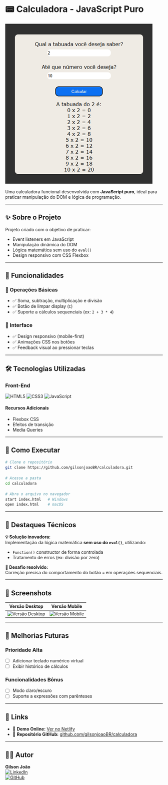 # 📟 Calculadora - JavaScript Puro

<img src="./imagens/tela.png" alt="Screenshot da Calculadora"><!-- Adicione um screenshot real -->

Uma calculadora funcional desenvolvida com **JavaScript puro**, ideal para praticar manipulação do DOM e lógica de programação.

---

## ✨ Sobre o Projeto

Projeto criado com o objetivo de praticar:

- Event listeners em JavaScript  
- Manipulação dinâmica do DOM  
- Lógica matemática sem uso do `eval()`  
- Design responsivo com CSS Flexbox  

---

## 🎯 Funcionalidades

### 🧮 Operações Básicas
- ✅ Soma, subtração, multiplicação e divisão  
- ✅ Botão de limpar display (`C`)  
- ✅ Suporte a cálculos sequenciais (ex: `2 + 3 * 4`)  

### 🎨 Interface
- ✅ Design responsivo (mobile-first)  
- ✅ Animações CSS nos botões  
- ✅ Feedback visual ao pressionar teclas  

---

## 🛠️ Tecnologias Utilizadas

### Front-End
<img src="https://img.shields.io/badge/HTML5-E34F26?style=flat&logo=html5&logoColor=white" alt="HTML5"> 
<img src="https://img.shields.io/badge/CSS3-1572B6?style=flat&logo=css3&logoColor=white" alt="CSS3"> 
<img src="https://img.shields.io/badge/JavaScript-F7DF1E?style=flat&logo=javascript&logoColor=black" alt="JavaScript">

#### Recursos Adicionais
- Flexbox CSS  
- Efeitos de transição  
- Media Queries  

---

## 📌 Como Executar

```bash
# Clone o repositório
git clone https://github.com/gilsonjoaoBR/calculadora.git

# Acesse a pasta
cd calculadora

# Abra o arquivo no navegador
start index.html   # Windows
open index.html    # macOS
```

---

## 🌟 Destaques Técnicos

**💡 Solução inovadora:**  
Implementação da lógica matemática **sem uso do `eval()`**, utilizando:  
- `Function()` constructor de forma controlada  
- Tratamento de erros (ex: divisão por zero)  

**🧠 Desafio resolvido:**  
Correção precisa do comportamento do botão `=` em operações sequenciais.

---

## 📸 Screenshots

| Versão Desktop | Versão Mobile |
|----------------|----------------|
| ![Versão Desktop](https://link-desktop-image.jpg) | ![Versão Mobile](https://link-mobile-image.jpg) |

---

## 🚧 Melhorias Futuras

### Prioridade Alta
- [ ] Adicionar teclado numérico virtual  
- [ ] Exibir histórico de cálculos  

### Funcionalidades Bônus
- [ ] Modo claro/escuro  
- [ ] Suporte a expressões com parênteses  

---

## 🔗 Links

- 🔹 **Demo Online:** [Ver no Netlify](https://seusite-calculadora.netlify.app)  
- 🔹 **Repositório GitHub:** [github.com/gilsonjoaoBR/calculadora](https://github.com/gilsonjoaoBR/calculadora)

---

## 👨‍💻 Autor

**Gilson João**  
[![LinkedIn](https://img.shields.io/badge/LinkedIn-0077B5?style=flat&logo=linkedin&logoColor=white)](https://linkedin.com/in/seu-perfil)  
[![GitHub](https://img.shields.io/badge/GitHub-100000?style=flat&logo=github&logoColor=white)](https://github.com/gilsonjoaoBR)